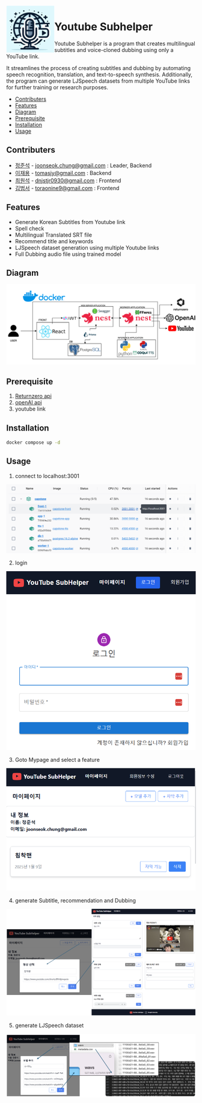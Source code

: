 <img width="128px" src="https://github.com/chungJS/youtubeSubhelper/raw/main/img/logo.png" alt="Logo" align="left" />

# Youtube Subhelper

Youtube Subhelper is a program that creates multilingual subtitles and voice-cloned dubbing using only a YouTube link.

It streamlines the process of creating subtitles and dubbing by automating speech recognition, translation, and text-to-speech synthesis. Additionally, the program can generate LJSpeech datasets from multiple YouTube links for further training or research purposes.

<!-- vim-markdown-toc GFM -->

- [Contributers](#Contributers)
- [Features](#Features)
- [Diagram](#Diagram)
- [Prerequisite](#Prerequisite)
- [Installation](#Installation)
- [Usage](#Usage)

<!-- vim-markdown-toc -->

## Contributers

- [정준석](https://github.com/chungJS) - joonseok.chung@gmail.com : Leader, Backend
- [이재용](https://github.com/ljy-27) - tomasjy@gmail.com : Backend
- [최원석](https://github.com/dnjstjr0930) - dnjstjr0930@gmail.com : Frontend
- [김범서](https://github.com/bumseokim) - toraonine9@gmail.com : Frontend

## Features

- Generate Korean Subtitles from Youtube link
- Spell check
- Multilingual Translated SRT file
- Recommend title and keywords
- LJSpeech dataset generation using multiple Youtube links
- Full Dubbing audio file using trained model

## Diagram

![diagram](https://github.com/chungJS/youtubeSubhelper/raw/main/img/diagram.png)

## Prerequisite

1. [Returnzero api](https://developers.rtzr.ai/)
2. [openAI api](https://platform.openai.com/docs/overview)
3. youtube link

## Installation

```sh
docker compose up -d
```

## Usage

1. connect to localhost:3001

![3001](https://github.com/chungJS/youtubeSubhelper/raw/main/img/connect3001.PNG)

2. login

![login](https://github.com/chungJS/youtubeSubhelper/raw/main/img/login.PNG)

3. Goto Mypage and select a feature

![mypage](https://github.com/chungJS/youtubeSubhelper/raw/main/img/mypage.PNG)

4. generate Subtitle, recommendation and Dubbing

![subdub](https://github.com/chungJS/youtubeSubhelper/raw/main/img/sub.png)

5. generate LJSpeech dataset

![ljspeech](https://github.com/chungJS/youtubeSubhelper/raw/main/img/ljs.png)
